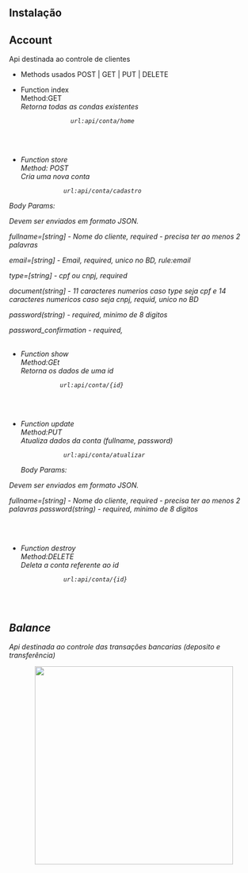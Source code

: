 ## Instalação



## Account

Api destinada ao controle de clientes

* Methods usados
POST | GET | PUT | DELETE

 * Function index <br>
        Method:GET <br>
                 <i>Retorna todas as condas existentes<i>
    
                     url:api/conta/home
 <br>
 <br>
    
  * Function store <br>
        Method: POST <br>
        <i>Cria uma nova conta<i>
           
                    url:api/conta/cadastro
                    
 Body Params:

Devem ser enviados em formato JSON.

fullname=[string] - Nome do cliente, required - precisa ter ao menos 2 palavras

email=[string] - Email, required, unico no BD, rule:email

type=[string] - cpf ou cnpj, required

document(string] - 11 caracteres numerios caso type seja cpf e 14 caracteres numericos caso seja cnpj, requid, unico no BD

password(string) - required, minimo de 8 digitos

password_confirmation - required,
<br>
<br>
            
   * Function show <br>
        Method:GEt <br>
        <i>Retorna os dados de uma id<i>
        
                    url:api/conta/{id}           
<br>
<br>
            
  * Function update <br>
        Method:PUT <br>
        <i>Atualiza dados da conta (fullname, password)<i>
            
                    url:api/conta/atualizar
     
      Body Params:

Devem ser enviados em formato JSON.
 
 fullname=[string] - Nome do cliente, required - precisa ter ao menos 2 palavras
 password(string) - required, minimo de 8 digitos
      
   <br>
   <br>
   
  * Function destroy <br>
        Method:DELETE <br>
        <i>Deleta a conta referente ao id<i>
        
                    url:api/conta/{id}
        
  <br>
  <br>

## Balance

  Api destinada ao controle das transações bancarias (deposito e transferência)

<p align="center"><a href="https://laravel.com" target="_blank"><img src="https://raw.githubusercontent.com/laravel/art/master/logo-lockup/5%20SVG/2%20CMYK/1%20Full%20Color/laravel-logolockup-cmyk-red.svg" width="400"></a></p>
